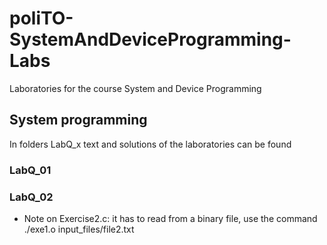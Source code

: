# poliTO-SystemAndDeviceProgramming-Labs
Laboratories for the course System and Device Programming


## System programming
In folders LabQ_x text and solutions of the laboratories can be found

### LabQ_01

### LabQ_02
- Note on Exercise2.c: it has to read from a binary file, use the command ./exe1.o input_files/file2.txt
